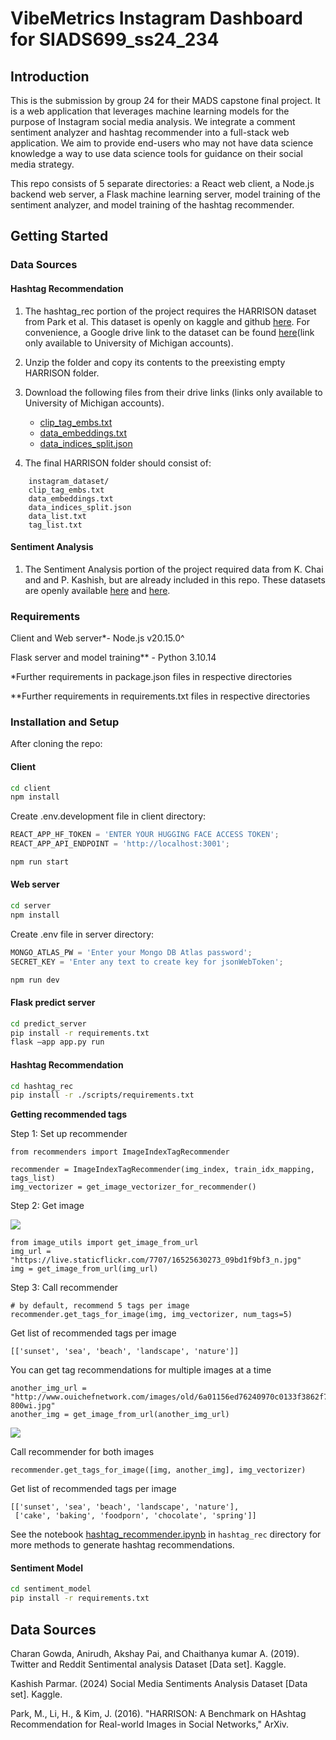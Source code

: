 # VibeMetrics Instagram Dashboard for SIADS699_ss24_234

## Introduction

This is the submission by group 24 for their MADS capstone final project. It is a web application that leverages machine learning models for the purpose of Instagram social media analysis. We integrate a comment sentiment analyzer and hashtag recommender into a full-stack web application. We aim to provide end-users who may not have data science knowledge a way to use data science tools for guidance on their social media strategy.

This repo consists of 5 separate directories: a React web client, a Node.js backend web server, a Flask machine learning server, model training of the sentiment analyzer, and model training of the hashtag recommender.

## Getting Started

### Data Sources

#### Hashtag Recommendation

1. The hashtag_rec portion of the project requires the HARRISON dataset from Park et al. This dataset is openly on kaggle and github [here](https://github.com/minstone/HARRISON-Dataset). For convenience, a Google drive link to the dataset can be found [here](https://drive.google.com/file/d/1m3u0vVw-DzaVsQNvyW_PtbMKZjzEAsC2/view?usp=sharing)(link only available to University of Michigan accounts).

2. Unzip the folder and copy its contents to the preexisting empty HARRISON folder.

3. Download the following files from their drive links (links only available to University of Michigan accounts).
   - [clip_tag_embs.txt](https://drive.google.com/file/d/1aLi0V5lnTdeB426EgP8fHSamglmC_kdU/view?usp=drive_link)
   - [data_embeddings.txt](https://drive.google.com/file/d/1c18eQKmcgY3HwACJOYC52G0lAPFpp_jf/view?usp=drive_link)
   - [data_indices_split.json](https://drive.google.com/file/d/1efRcJD-I3Ph7-u2Mw5IBVqSsW_noydeV/view?usp=drive_link)

4. The final HARRISON folder should consist of:

```
    instagram_dataset/
    clip_tag_embs.txt
    data_embeddings.txt
    data_indices_split.json
    data_list.txt
    tag_list.txt
```

#### Sentiment Analysis

1. The Sentiment Analysis portion of the project required data from K. Chai and and P. Kashish, but are already included in this repo. These datasets are openly available [here](https://www.kaggle.com/datasets/cosmos98/twitter-and-reddit-sentimental-analysis-dataset/data) and [here](https://www.kaggle.com/datasets/kashishparmar02/social-media-sentiments-analysis-dataset/data).

### Requirements

Client and Web server\*- Node.js v20.15.0^

Flask server and model training\*\* - Python 3.10.14

\*Further requirements in package.json files in respective directories

\*\*Further requirements in requirements.txt files in respective directories

### Installation and Setup

After cloning the repo:

#### Client

```sh
cd client
npm install
```

Create .env.development file in client directory:

```js
REACT_APP_HF_TOKEN = 'ENTER YOUR HUGGING FACE ACCESS TOKEN';
REACT_APP_API_ENDPOINT = 'http://localhost:3001';
```

```sh
npm run start
```

#### Web server

```sh
cd server
npm install
```

Create .env file in server directory:

```js
MONGO_ATLAS_PW = 'Enter your Mongo DB Atlas password';
SECRET_KEY = 'Enter any text to create key for jsonWebToken';
```

```sh
npm run dev
```

#### Flask predict server

```sh
cd predict_server
pip install -r requirements.txt
flask –app app.py run
```

#### Hashtag Recommendation

```sh
cd hashtag_rec
pip install -r ./scripts/requirements.txt
```

**Getting recommended tags**

Step 1: Set up recommender
````
from recommenders import ImageIndexTagRecommender

recommender = ImageIndexTagRecommender(img_index, train_idx_mapping, tags_list)
img_vectorizer = get_image_vectorizer_for_recommender()
````

Step 2: Get image

![](https://live.staticflickr.com/7707/16525630273_09bd1f9bf3_n.jpg)

````
from image_utils import get_image_from_url
img_url = "https://live.staticflickr.com/7707/16525630273_09bd1f9bf3_n.jpg"
img = get_image_from_url(img_url)
````

Step 3: Call recommender
````
# by default, recommend 5 tags per image
recommender.get_tags_for_image(img, img_vectorizer, num_tags=5)
````

Get list of recommended tags per image
````
[['sunset', 'sea', 'beach', 'landscape', 'nature']]
````

You can get tag recommendations for multiple images at a time

````
another_img_url = "http://www.ouichefnetwork.com/images/old/6a01156ed76240970c0133f3862f7c970b-800wi.jpg"
another_img = get_image_from_url(another_img_url)
````

![](http://www.ouichefnetwork.com/images/old/6a01156ed76240970c0133f3862f7c970b-800wi.jpg)

Call recommender for both images

````
recommender.get_tags_for_image([img, another_img], img_vectorizer)
````

Get list of recommended tags per image
````
[['sunset', 'sea', 'beach', 'landscape', 'nature'],
 ['cake', 'baking', 'foodporn', 'chocolate', 'spring']]
````

See the notebook [hashtag_recommender.ipynb](https://github.com/michaelnguy/capstone/blob/main/hashtag_rec/hashtag_recommender.ipynb) in `hashtag_rec` directory for more methods to generate hashtag recommendations.

#### Sentiment Model

```sh
cd sentiment_model
pip install -r requirements.txt
```

## Data Sources

Charan Gowda, Anirudh, Akshay Pai, and Chaithanya kumar A. (2019). Twitter and Reddit Sentimental analysis Dataset [Data set]. Kaggle.

Kashish Parmar. (2024) Social Media Sentiments Analysis Dataset [Data set]. Kaggle.

Park, M., Li, H., & Kim, J. (2016). "HARRISON: A Benchmark on HAshtag Recommendation for Real-world Images in Social Networks," ArXiv.

